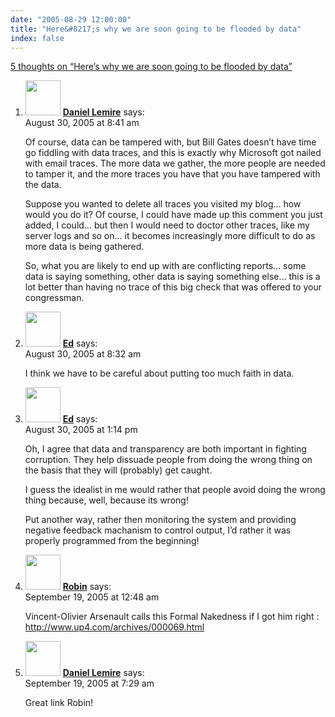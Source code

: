 ```yaml
---
date: "2005-08-29 12:00:00"
title: "Here&#8217;s why we are soon going to be flooded by data"
index: false
---
```


[5 thoughts on &ldquo;Here&#8217;s why we are soon going to be flooded by data&rdquo;](/lemire/blog/2005/08-29-heres-why-we-are-soon-going-to-be-flooded-by-data)

<ol class="comment-list">
<li id="comment-2449" class="comment even thread-even depth-1">
<div class="comment-author vcard">
<img alt src="https://secure.gravatar.com/avatar/9c8641f1aebb6763ecf07d31107db2c6?s=56&#038;d=mm&#038;r=g" srcset="https://secure.gravatar.com/avatar/9c8641f1aebb6763ecf07d31107db2c6?s=112&#038;d=mm&#038;r=g 2x" class="avatar avatar-56 photo" height="56" width="56" decoding="async" /> <b class="fn"><a href="https://lemire.me/blog/" class="url" rel="ugc">Daniel Lemire</a></b> <span class="says">says:</span> </div>
<div class="comment-metadata"><time datetime="2005-08-30T08:41:57+00:00">August 30, 2005 at 8:41 am</time></a> </div>
<div class="comment-content">
<p>Of course, data can be tampered with, but Bill Gates doesn&rsquo;t have time go fiddling with data traces, and this is exactly why Microsoft got nailed with email traces. The more data we gather, the more people are needed to tamper it, and the more traces you have that you have tampered with the data.</p>
<p>Suppose you wanted to delete all traces you visited my blog&#8230; how would you do it? Of course, I could have made up this comment you just added, I could&#8230; but then I would need to doctor other traces, like my server logs and so on&#8230; it becomes increasingly more difficult to do as more data is being gathered.</p>
<p>So, what you are likely to end up with are conflicting reports&#8230; some data is saying something, other data is saying something else&#8230; this is a lot better than having no trace of this big check that was offered to your congressman.</p>
</div>
</li>
<li id="comment-2448" class="comment odd alt thread-odd thread-alt depth-1">
<div class="comment-author vcard">
<img alt src="https://secure.gravatar.com/avatar/aa0ad30b782b68059b153c1e015506fd?s=56&#038;d=mm&#038;r=g" srcset="https://secure.gravatar.com/avatar/aa0ad30b782b68059b153c1e015506fd?s=112&#038;d=mm&#038;r=g 2x" class="avatar avatar-56 photo" height="56" width="56" decoding="async" /> <b class="fn"><a href="https://bilodeau.blogspot.com" class="url" rel="ugc external nofollow">Ed</a></b> <span class="says">says:</span> </div>
<div class="comment-metadata"><time datetime="2005-08-30T08:32:13+00:00">August 30, 2005 at 8:32 am</time></a> </div>
<div class="comment-content">
<p>I think we have to be careful about putting too much faith in data.</p>
</div>
</li>
<li id="comment-2450" class="comment even thread-even depth-1">
<div class="comment-author vcard">
<img alt src="https://secure.gravatar.com/avatar/aa0ad30b782b68059b153c1e015506fd?s=56&#038;d=mm&#038;r=g" srcset="https://secure.gravatar.com/avatar/aa0ad30b782b68059b153c1e015506fd?s=112&#038;d=mm&#038;r=g 2x" class="avatar avatar-56 photo" height="56" width="56" loading="lazy" decoding="async" /> <b class="fn"><a href="https://bilodeau.blogspot.com" class="url" rel="ugc external nofollow">Ed</a></b> <span class="says">says:</span> </div>
<div class="comment-metadata"><time datetime="2005-08-30T13:14:40+00:00">August 30, 2005 at 1:14 pm</time></a> </div>
<div class="comment-content">
<p>Oh, I agree that data and transparency are both important in fighting corruption. They help dissuade people from doing the wrong thing on the basis that they will (probably) get caught.</p>
<p>I guess the idealist in me would rather that people avoid doing the wrong thing because, well, because its wrong!</p>
<p>Put another way, rather then monitoring the system and providing negative feedback machanism to control output, I&rsquo;d rather it was properly programmed from the beginning!</p>
</div>
</li>
<li id="comment-2708" class="comment odd alt thread-odd thread-alt depth-1">
<div class="comment-author vcard">
<img alt src="https://secure.gravatar.com/avatar/cd3772c8e7e1dc5eea9841078f6d466c?s=56&#038;d=mm&#038;r=g" srcset="https://secure.gravatar.com/avatar/cd3772c8e7e1dc5eea9841078f6d466c?s=112&#038;d=mm&#038;r=g 2x" class="avatar avatar-56 photo" height="56" width="56" loading="lazy" decoding="async" /> <b class="fn"><a href="http://robin.millette.info/" class="url" rel="ugc external nofollow">Robin</a></b> <span class="says">says:</span> </div>
<div class="comment-metadata"><time datetime="2005-09-19T00:48:53+00:00">September 19, 2005 at 12:48 am</time></a> </div>
<div class="comment-content">
<p>Vincent-Olivier Arsenault calls this Formal Nakedness if I got him right : <a href="http://www.up4.com/archives/000069.html" rel="nofollow ugc">http://www.up4.com/archives/000069.html</a></p>
</div>
</li>
<li id="comment-2720" class="comment even thread-even depth-1">
<div class="comment-author vcard">
<img alt src="https://secure.gravatar.com/avatar/9c8641f1aebb6763ecf07d31107db2c6?s=56&#038;d=mm&#038;r=g" srcset="https://secure.gravatar.com/avatar/9c8641f1aebb6763ecf07d31107db2c6?s=112&#038;d=mm&#038;r=g 2x" class="avatar avatar-56 photo" height="56" width="56" loading="lazy" decoding="async" /> <b class="fn"><a href="https://lemire.me/blog/" class="url" rel="ugc">Daniel Lemire</a></b> <span class="says">says:</span> </div>
<div class="comment-metadata"><time datetime="2005-09-19T07:29:29+00:00">September 19, 2005 at 7:29 am</time></a> </div>
<div class="comment-content">
<p>Great link Robin!</p>
</div>
</li>
</ol>
